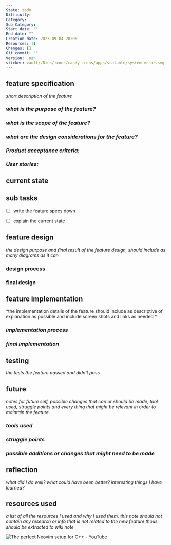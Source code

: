 ```yaml
---
State: todo
Difficulty:
Category:
Sub Category:
Start date: ""
End date: ""
Creation date: 2023-09-04 20:06
Resources: []
Changes: []
Git commit: ""
Version: .nan
sticker: vault//Bins/icons/candy-icons/apps/scalable/system-error.svg
---
```

## **feature specification** 
*short description of the feature*

### *what is the purpose of the feature?*


### *what is the scope of the feature?*


### *what are the design considerations for the feature?*


### *Product acceptance criteria:*


### *User stories:*


## **current state** 


## **sub tasks**
 - [ ] write the feature specs down
 - [ ] explain the current state


## **feature design**
*the design purpose and final result of the feature design, should include as many diagrams as it can*

### **design process**


### **final design**



## **feature implementation**
*the implementation details of the feature should include as descriptive of explanation as possible and include screen shots and links as needed *


### *implementation process*


### *final implementation*


## **testing**
*the tests the feature passed and didn't pass*

## **future**
*notes for future self, possible changes that can or should be made, tool used, struggle points and every thing that might be relevant in order to maintain the feature*
### *tools used*


### *struggle points*


### *possible additions or changes that might need to be made*



## **reflection**
*what did I do well? what could have been better? interesting things I have learned?*


## **resources used**
*a list of all the resources I used and why I used them, this note should not contain any research or info that is not related to the new feature thous should be extracted to wiki note*

![The perfect Neovim setup for C++ - YouTube](https://youtu.be/lsFoZIg-oDs?t=723)